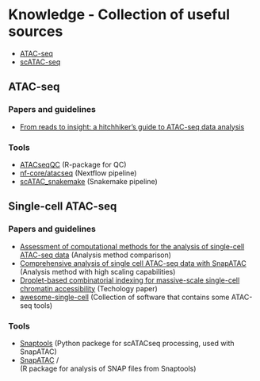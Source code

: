 
# Knowledge - Collection of useful sources

- [ATAC-seq](#atac-seq)
- [scATAC-seq](#single-cell-atac-seq)


## ATAC-seq

### Papers and guidelines
 - [From reads to insight: a hitchhiker’s guide to ATAC-seq data analysis](https://genomebiology.biomedcentral.com/articles/10.1186/s13059-020-1929-3)

### Tools
- [ATACseqQC](https://bioconductor.org/packages/release/bioc/vignettes/ATACseqQC/inst/doc/ATACseqQC.html) 
    (R-package for QC)
- [nf-core/atacseq](https://github.com/nf-core/atacseq) 
    (Nextflow pipeline)
- [scATAC_snakemake](https://github.com/dbrg77/scATAC_snakemake) 
    (Snakemake pipeline)

## Single-cell ATAC-seq

### Papers and guidelines
- [Assessment of computational methods for the analysis of single-cell ATAC-seq data](https://genomebiology.biomedcentral.com/articles/10.1186/s13059-019-1854-5)
    (Analysis method comparison)
- [Comprehensive analysis of single cell ATAC-seq data with SnapATAC](https://www.nature.com/articles/s41467-021-21583-9#Sec1)
    (Analysis method with high scaling capabilities)
- [Droplet-based combinatorial indexing for massive-scale single-cell
 chromatin accessibility](https://www.nature.com/articles/s41587-019-0147-6#Sec9)
    (Techology paper)
- [awesome-single-cell](https://github.com/seandavi/awesome-single-cell#epigenomics) 
    (Collection of software that contains some ATAC-seq tools)
### Tools
- [Snaptools](https://github.com/r3fang/SnapTools) (Python packege for
 scATACseq processing, used with SnapATAC)
- [SnapATAC](https://github.com/r3fang/SnapATAC) /  
    (R package for analysis of SNAP files from Snaptools)
